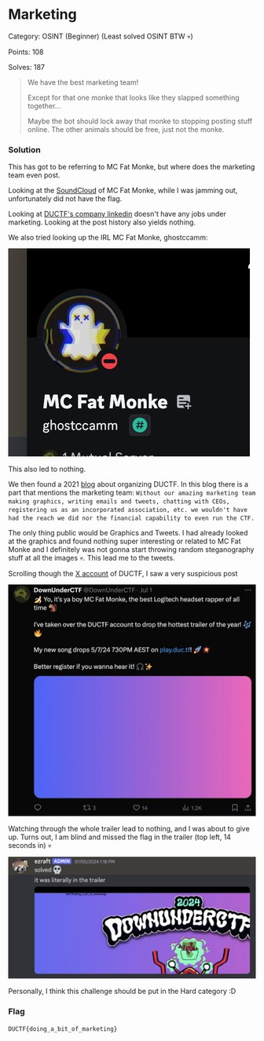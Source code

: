 # Marketing

Category: OSINT (Beginner) (Least solved OSINT BTW :skull:)

Points: 108

Solves: 187

>We have the best marketing team!
>
>Except for that one monke that looks like they slapped something together...
>
>Maybe the bot should lock away that monke to stopping posting stuff online. The other animals should be free, just not the monke.

### Solution

This has got to be referring to MC Fat Monke, but where does the marketing team even post.

Looking at the [SoundCloud](https://soundcloud.com/mc-fat-monke/back-to-the-jungle) of MC Fat Monke, while I was jamming out, unfortunately did not have the flag.

Looking at [DUCTF's company linkedin](https://www.linkedin.com/company/ductf/) doesn't have any jobs under marketing. Looking at the post history also yields nothing.

We also tried looking up the IRL MC Fat Monke, ghostccamm:

![MC Fat Monke Discord](/images/MarketingMonkey.png)

This also led to nothing.

We then found a 2021 [blog](https://jsur.in/posts/2021-09-27-ductf-2021-reflection) about organizing DUCTF. In this blog there is a part that mentions the marketing team: `Without our amazing marketing team making graphics, writing emails and tweets, chatting with CEOs, registering us as an incorporated association, etc. we wouldn't have had the reach we did nor the financial capability to even run the CTF.`

The only thing public would be Graphics and Tweets. I had already looked at the graphics and found nothing super interesting or related to MC Fat Monke and I definitely was not gonna start throwing random steganography stuff at all the images :skull:. This lead me to the tweets.

Scrolling though the [X account](https://x.com/DownUnderCTF) of DUCTF, I saw a very suspicious post 

![Tweet](/images/MarketingTweet.png)

Watching through the whole trailer lead to nothing, and I was about to give up. Turns out, I am blind and missed the flag in the trailer (top left, 14 seconds in) :skull:

![Flag](/images/MarketingFlag.png)


Personally, I think this challenge should be put in the Hard category \:D

### Flag

```DUCTF{doing_a_bit_of_marketing}```